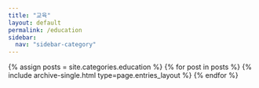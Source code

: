 ```yaml
---
title: "교육"
layout: default
permalink: /education
sidebar:
  nav: "sidebar-category"
---
```



{% assign posts = site.categories.education %}
{% for post in posts %} {% include archive-single.html type=page.entries_layout %} {% endfor %}